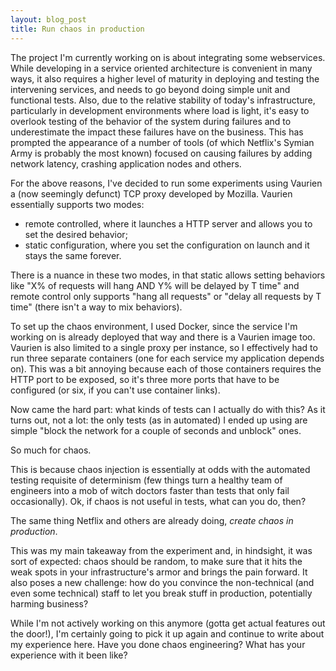 ```yaml
---
layout: blog_post
title: Run chaos in production
---
```

The project I'm currently working on is about integrating some webservices.
While developing in a service oriented architecture is convenient in many ways, it also requires a higher level of maturity in deploying and testing the intervening services, and needs to go beyond doing simple unit and functional tests.
Also, due to the relative stability of today's infrastructure, particularly in development environments where load is light, it's easy to overlook testing of the behavior of the system during failures and to underestimate the impact these failures have on the business.
This has prompted the appearance of a number of tools (of which Netflix's Symian Army is probably the most known) focused on causing failures by adding network latency, crashing application nodes and others.

For the above reasons, I've decided to run some experiments using Vaurien a (now seemingly defunct) TCP proxy developed by Mozilla.
Vaurien essentially supports two modes:

* remote controlled, where it launches a HTTP server and allows you to set the desired behavior;
* static configuration, where you set the configuration on launch and it stays the same forever.

There is a nuance in these two modes, in that static allows setting behaviors like "X% of requests will hang AND Y% will be delayed by T time" and remote control only supports "hang all requests" or "delay all requests by T time" (there isn't a way to mix behaviors).

To set up the chaos environment, I used Docker, since the service I'm working on is already deployed that way and there is a Vaurien image too.
Vaurien is also limited to a single proxy per instance, so I effectively had to run three separate containers (one for each service my application depends on).
This was a bit annoying because each of those containers requires the HTTP port to be exposed, so it's three more ports that have to be configured (or six, if you can't use container links).

Now came the hard part: what kinds of tests can I actually do with this?
As it turns out, not a lot: the only tests (as in automated) I ended up using are simple "block the network for a couple of seconds and unblock" ones.

So much for chaos.

This is because chaos injection is essentially at odds with the automated testing requisite of determinism (few things turn a healthy team of engineers into a mob of witch doctors faster than tests that only fail occasionally).
Ok, if chaos is not useful in tests, what can you do, then?

The same thing Netflix and others are already doing, *create chaos in production*.

This was my main takeaway from the experiment and, in hindsight, it was sort of expected: chaos should be random, to make sure that it hits the weak spots in your infrastructure's armor and brings the pain forward.
It also poses a new challenge: how do you convince the non-technical (and even some technical) staff to let you break stuff in production, potentially harming business?

While I'm not actively working on this anymore (gotta get actual features out the door!), I'm certainly going to pick it up again and continue to write about my experience here.
Have you done chaos engineering?
What has your experience with it been like?

